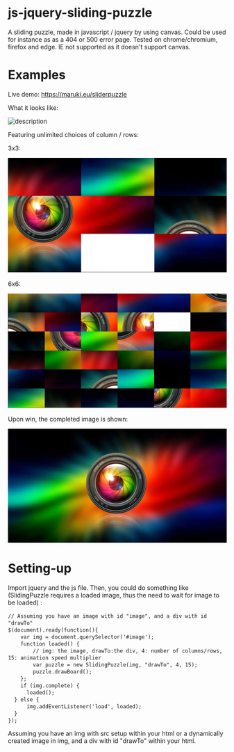 # js-jquery-sliding-puzzle

A sliding puzzle, made in javascript / jquery by using canvas. Could be used for instance as as a 404 or 500 error page.
Tested on chrome/chromium, firefox and edge. IE not supported as it doesn't support canvas.

# Examples


Live demo: https://maruki.eu/sliderpuzzle

What it looks like:

![description](examples/example_play2.gif)

Featuring unlimited choices of column / rows:

3x3:

![description](examples/ex_3x3.PNG)

6x6:

![description](examples/ex_6x6.PNG)


Upon win, the completed image is shown:

![description](examples/win.PNG)

# Setting-up

Import jquery and the js file. Then, you could do something like (SlidingPuzzle requires a loaded image, thus the need to wait for image to be loaded) :

```
// Assuming you have an image with id "image", and a div with id "drawTo"
$(document).ready(function(){
    var img = document.querySelector('#image');
    function loaded() {
        // img: the image, drawTo:the div, 4: number of columns/rows, 15: animation speed multiplier
        var puzzle = new SlidingPuzzle(img, "drawTo", 4, 15);
        puzzle.drawBoard();
    };
    if (img.complete) {
      loaded();
  } else {
      img.addEventListener('load', loaded);
  }
});

```

Assuming you have an img with src setup within your html or a dynamically created image in img, and a div with id "drawTo" within your html.
